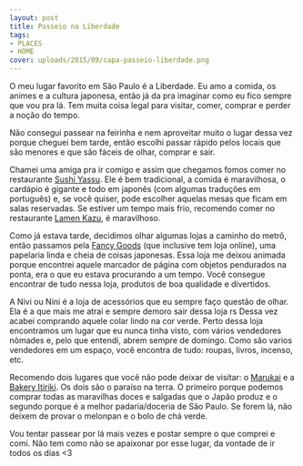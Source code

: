 ```yaml
---
layout: post
title: Passeio na Liberdade
tags:
- PLACES
- HOME
cover: uploads/2015/09/capa-passeio-liberdade.png
---
```


O meu lugar favorito em São Paulo é a Liberdade. Eu amo a comida, os animes e a cultura japonesa, então já da pra imaginar como eu fico sempre que vou pra lá. Tem muita coisa legal para visitar, comer, comprar e perder a noção do tempo.

Não consegui passear na feirinha e nem aproveitar muito o lugar dessa vez porque cheguei bem tarde, então escolhi passar rápido pelos locais que são menores e que são fáceis de olhar, comprar e sair.

Chamei uma amiga pra ir comigo e assim que chegamos fomos comer no restaurante <a href="http://www.sushiyassu.com.br/index.htm">Sushi Yassu</a>. Ele é bem tradicional, a comida é maravilhosa, o cardápio é gigante e todo em japonês (com algumas traduções em português) e, se você quiser, pode escolher aquelas mesas que ficam em salas reservadas. Se estiver um tempo mais frio, recomendo comer no restaurante <a href="http://www.lamenkazu.com.br/">Lamen Kazu</a>, é maravilhoso.

Como já estava tarde, decidimos olhar algumas lojas a caminho do metrô, então passamos pela <a href="https://www.fancygoods.com.br/">Fancy Goods</a> (que inclusive tem loja online), uma papelaria linda e cheia de coisas japonesas. Essa loja me deixou animada porque encontrei aquele marcador de página com objetos pendurados na ponta, era o que eu estava procurando a um tempo. Você consegue encontrar de tudo nessa loja, produtos de boa qualidade e divertidos.

A Nivi ou Nini é a loja de acessórios que eu sempre faço questão de olhar. Ela é a que mais me atrai e sempre demoro sair dessa loja rs Dessa vez acabei comprando aquele colar lindo na cor verde. Perto dessa loja encontramos um lugar que eu nunca tinha visto, com vários vendedores nômades e, pelo que entendi, abrem sempre de domingo. Como são varios vendedores em um espaço, você encontra de tudo: roupas, livros, incenso, etc.

Recomendo dois lugares que você não pode deixar de visitar: o <a href="http://www.marukai.com.br/">Marukai</a> e a <a href="http://bakeryitiriki.com/">Bakery Itiriki</a>. Os dois são o paraíso na terra. O primeiro porque podemos comprar todas as maravilhas doces e salgadas que o Japão produz e o segundo porque é a melhor padaria/doceria de São Paulo. Se forem lá, não deixem de provar o melonpan e o bolo de chá verde.

Vou tentar passear por lá mais vezes e postar sempre o que comprei e comi. Não tem como não se apaixonar por esse lugar, da vontade de ir todos os dias <3
